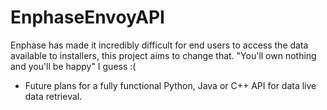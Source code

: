# EnphaseEnvoyAPI
Enphase has made it incredibly difficult for end users to access the data available to installers, this project aims to change that. "You'll own nothing and you'll be happy" I guess :(
* Future plans for a fully functional Python, Java or C++ API for data live data retrieval.
